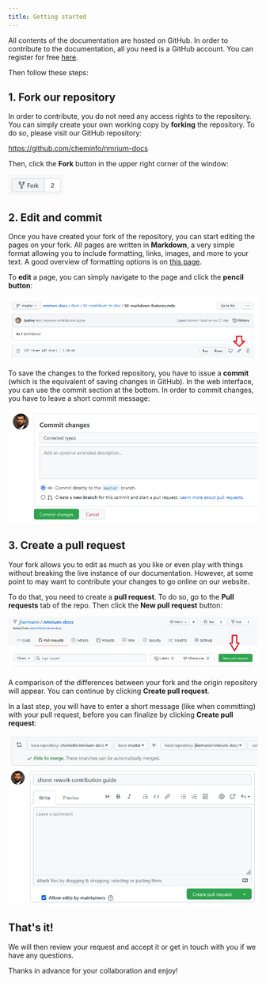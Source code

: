 ```yaml
---
title: Getting started
---
```


All contents of the documentation are hosted on GitHub. In order to contribute to the documentation, all you need is a GitHub account. You can register for free [here](https://github.com/signup).

Then follow these steps:

## 1. Fork our repository

In order to contribute, you do not need any access rights to the repository. You can simply create your own working copy by **forking** the repository. To do so, please visit our GitHub repository:

https://github.com/cheminfo/nmrium-docs

Then, click the **Fork** button in the upper right corner of the window:

![Fork repository](./fork.png)

## 2. Edit and commit

Once you have created your fork of the repository, you can start editing the pages on your fork. All pages are written in **Markdown**, a very simple format allowing you to include formatting, links, images, and more to your text. A good overview of formatting options is on [this page](../50_markdown_features/50_markdown_features.mdx).

To **edit** a page, you can simply navigate to the page and click the **pencil button**:

![Edit page](./edit.png)

To save the changes to the forked repository, you have to issue a **commit** (which is the equivalent of saving changes in GitHub). In the web interface, you can use the commit section at the bottom. In order to commit changes, you have to leave a short commit message:

![Commit](./commit.png)

## 3. Create a pull request

Your fork allows you to edit as much as you like or even play with things without breaking the live instance of our documentation. However, at some point to may want to contribute your changes to go online on our website.

To do that, you need to create a **pull request**. To do so, go to the **Pull requests** tab of the repo. Then click the **New pull request** button:

![New pull request](./pull_request.png)

A comparison of the differences between your fork and the origin repository will appear. You can continue by clicking **Create pull request**.

In a last step, you will have to enter a short message (like when committing) with your pull request, before you can finalize by clicking **Create pull request**:

![Create pull request](./pull_request2.png)

## That's it!

We will then review your request and accept it or get in touch with you if we have any questions.

Thanks in advance for your collaboration and enjoy!
